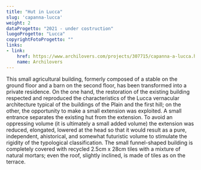 ```yaml
---
title: "Hut in Lucca"
slug: 'capanna-lucca'
weight: 2
dataProgetto: "2021 - under costruction"
luogoProgetto: "Lucca"
copyrightFotoProgetto: ""
links:
- link:
    href: https://www.archilovers.com/projects/307715/capanna-a-lucca.html
    name: Archilovers
---
```

This small agricultural building, formerly composed of a stable on the ground floor and a barn on the second floor, has been transformed into a private residence. On the one hand, the restoration of the existing building respected and reproduced the characteristics of the Lucca vernacular architecture typical of the buildings of the Plain and the first hill; on the other, the opportunity to make a small extension was exploited.
A small entrance separates the existing hut from the extension. To avoid an oppressing volume (it is ultimately a small added volume) the extension was reduced, elongated, lowered at the head so that it would result as a pure, independent, ahistorical, and somewhat futuristic volume to stimulate the rigidity of the typological classification.
The small funnel-shaped building is completely covered with recycled 2.5cm x 28cm tiles with a mixture of natural mortars; even the roof, slightly inclined, is made of tiles as on the terrace.